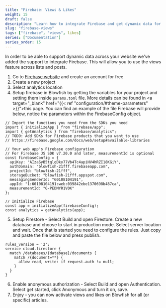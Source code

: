```yaml
---
title: "Firebase: Views & Likes"
weight: 15
draft: false
description: "Learn how to integrate Firebase and get dynamic data for views and likes."
slug: "firebase-views"
tags: ["firebase", "views", likes]
series: ["Documentation"]
series_order: 15
---
```


In order to be able to support dynamic data across your website we've added the support to integrate Firebase. This will allow you to use the views feature across lists and posts. 

1. Go to <a target="_blank" href="https://firebase.com">Firebase website</a> and create an account for free
2. Create a new project
3. Select analytics location
4. Setup firebase in Blowfish by getting the variables for your project and setting them inside `params.toml` file. More details can be found in <a target="_blank" href="{{< ref "configuration/#theme-parameters" >}}">this page</a>. You can find an example of the file Firebase will provide below, notice the parameters within the FirebaseConfig object.

```text
// Import the functions you need from the SDKs you need
import { initializeApp } from "firebase/app";
import { getAnalytics } from "firebase/analytics";
// TODO: Add SDKs for Firebase products that you want to use
// https://firebase.google.com/docs/web/setup#available-libraries

// Your web app's Firebase configuration
// For Firebase JS SDK v7.20.0 and later, measurementId is optional
const firebaseConfig = {
  apiKey: "AIzaSyB5tqlqDky77Vb4Tc4apiHV4hRZI18KGiY",
  authDomain: "blowfish-21fff.firebaseapp.com",
  projectId: "blowfish-21fff",
  storageBucket: "blowfish-21fff.appspot.com",
  messagingSenderId: "60108104191",
  appId: "1:60108104191:web:039842ebe1370698b487ca",
  measurementId: "G-PEDMYR1V0K"
};

// Initialize Firebase
const app = initializeApp(firebaseConfig);
const analytics = getAnalytics(app);
```

5. Setup Firestore - Select Build and open Firestore. Create a new database and choose to start in production mode. Select server location and wait. Once that is started you need to configure the rules. Just copy and paste the file below and press publish.
```
rules_version = '2';
service cloud.firestore {
  match /databases/{database}/documents {
    match /{document=**} {
      allow read, write: if request.auth != null;
    }
  }
}
```
6. Enable anonymous authorization - Select Build and open Authentication. Select get started, click Anonymous and turn it on, save.
7. Enjoy - you can now activate views and likes on Blowfish for all (or specific) articles.
